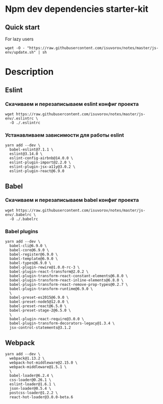 # Npm dev dependencies starter-kit

## Quick start

For lazy users

```
wget -O - "https://raw.githubusercontent.com/isuvorov/notes/master/js-env/update.sh" | sh
```

# Description

## Eslint

### Скачиваем и перезаписываем eslint конфиг проекта
```
wget https://raw.githubusercontent.com/isuvorov/notes/master/js-env/.eslintrc \
  -O ./.eslintrc
```

### Устанавливаем зависимости для работы eslint

```
yarn add --dev \
  babel-eslint@7.1.1 \
  eslint@3.14.0 \
  eslint-config-airbnb@14.0.0 \
  eslint-plugin-import@2.2.0 \
  eslint-plugin-jsx-a11y@3.0.2 \
  eslint-plugin-react@6.9.0
```

## Babel

### Скачиваем и перезаписываем babel конфиг проекта
```
wget https://raw.githubusercontent.com/isuvorov/notes/master/js-env/.babelrc \
  -O ./.babelrc
```

### Babel plugins

```
yarn add --dev \
  babel-cli@6.9.0 \
  babel-core@6.9.0 \
  babel-register@6.9.0 \
  babel-template@6.9.0 \
  babel-types@6.9.0 \
  babel-plugin-rewire@1.0.0-rc-3 \
  babel-plugin-react-transform@2.0.2 \
  babel-plugin-transform-react-constant-elements@6.8.0 \
  babel-plugin-transform-react-inline-elements@6.8.0 \
  babel-plugin-transform-react-remove-prop-types@0.2.7 \
  babel-plugin-transform-runtime@6.9.0 \
  \
  babel-preset-es2015@6.9.0 \
  babel-preset-node5@12.0.0 \
  babel-preset-react@6.5.0 \
  babel-preset-stage-2@6.5.0 \
  \
  babel-plugin-react-require@3.0.0 \
  babel-plugin-transform-decorators-legacy@1.3.4 \
  jsx-control-statements@3.1.2
```


## Webpack

```
yarn add --dev \
  webpack@1.13.2 \
  webpack-hot-middleware@2.15.0 \
  webpack-middleware@1.5.1 \
  \
  babel-loader@6.2.4 \
  css-loader@0.26.1 \
  eslint-loader@1.6.1 \
  json-loader@0.5.4 \
  postcss-loader@1.2.2 \
  react-hot-loader@3.0.0-beta.6
```
